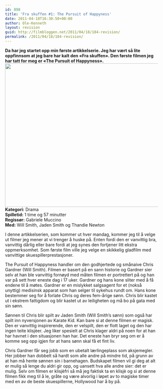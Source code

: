 ```yaml
---
id: 898
title: 'Fra skuffen #1: The Pursuit of Happyness'
date: 2011-04-18T16:30:50+00:00
author: Ole-Kenneth
layout: revision
guid: http://filmbloggen.net/2011/04/18/184-revision/
permalink: /2011/04/18/184-revision/
---
```

**Da har jeg startet opp min første artikkelserie. Jeg har vært så lite oppfinnsom at jeg bare har kalt den &laquo;Fra skuffen&raquo;. Den første filmen jeg har tatt for meg er &laquo;The Pursuit of Happyness&raquo;.  
[<img class="alignnone size-medium wp-image-185" src="http://filmbloggen.net/wp-content/uploads//2011/04/pursuit.jpg?w=300" alt="" width="709" height="472" />](http://filmbloggen.net/wp-content/uploads//2011/04/pursuit.jpg)  
Kategori:** Drama  
**Spilletid:** 1 time og 57 minutter  
**Regissør:** Gabriele Muccino  
**Med:** Will Smith, Jaden Smith og Thandie Newton

I denne artikkelserien, som kommer ut hver mandag, kommer jeg til å velge ut filmer jeg mener at vi trenger å huske på. Enten fordi den er vanvittig bra, vanvittig dårlig eller bare fordi at jeg synes den fortjener litt ekstra oppmerksomhet. Som første film ville jeg velge en skikkelig gladfilm med vanvittige skuespillerprestasjoner.

The Pursuit of Happyness handler om den godhjertede og smånaive Chris Gardner (Will Smith). Filmen er basert på en sann historie og Gardner sier selv at han ble vanvittig fornøyd med måten filmen er portrettert på og han var på sett hver eneste dag i 17 uker. Gardner og hans kone sliter med å få endene til å møtes. Gardner er en mislykket salgsagent for et (nokså unyttig) medisinsk apparat som han selger til sykehus rundt om. Hans kone bestemmer seg for å forlate Chris og deres fem-årige sønn. Chris blir kastet ut i ekstrem fattigdom og blir kastet ut av leiligheten og må bo på gata med sin sønn.

Sønnen til Chris blir spilt av Jaden Smith (Will Smith&#8217;s sønn) som også har spilt inn nyversjonen av Karate Kid. Kan bare si at denne filmen er magisk. Den er vanvittig inspirerende, den er velspilt, den er flott laget og den har ingen teite klisjèer. Jeg liker spesielt at Chris klager aldri på noen for at han har havnet i den situasjonen han har. Det eneste han bryr seg om er å komme seg opp igjen for at hans sønn skal få et fint liv.

Chris Gardner får seg jobb som en ubetalt lærlingeplass som aksjemegler. Her jobber han dobbelt så hardt som alle andre på mindre tid, på grunn av at han må hente sønnen sin i barnehagen. Budskapet filmen vil gi deg at alt er mulig så lenge du aldri gir opp, og uansett hva alle andre sier: det er mulig. Selv om filmen er klisjèfri så må jeg faktisk ta en klisjè og si at denne filmen fikk meg til å le, gråte og være alvorlig i løpet av to magiske timer med en av de beste skuespillerne, Hollywood har å by på.